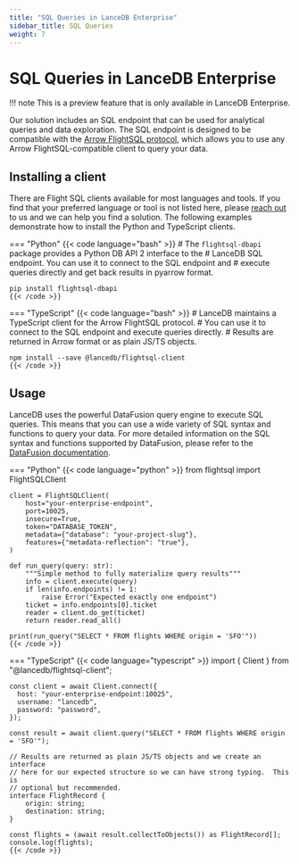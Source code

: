 ```yaml
---
title: "SQL Queries in LanceDB Enterprise"
sidebar_title: SQL Queries
weight: 7
---
```

# SQL Queries in LanceDB Enterprise

!!! note
        This is a preview feature that is only available in LanceDB Enterprise.

Our solution includes an SQL endpoint that can be used for analytical queries and data exploration. The SQL endpoint is designed to be compatible with the
[Arrow FlightSQL protocol](https://arrow.apache.org/docs/format/FlightSql.html), which allows you to use any Arrow FlightSQL-compatible client to query your data.

## Installing a client

There are Flight SQL clients available for most languages and tools.  If you find that your
preferred language or tool is not listed here, please [reach out](mailto:contact@lancedb.com) to us and we can help you find a solution.  The following examples demonstrate how to install the Python and TypeScript
clients.

=== "Python"
    {{< code language="bash" >}}
    # The `flightsql-dbapi` package provides a Python DB API 2 interface to the
    # LanceDB SQL endpoint. You can use it to connect to the SQL endpoint and
    # execute queries directly and get back results in pyarrow format.

    pip install flightsql-dbapi
    {{< /code >}}

=== "TypeScript"
    {{< code language="bash" >}}
    # LanceDB maintains a TypeScript client for the Arrow FlightSQL protocol.
    # You can use it to connect to the SQL endpoint and execute queries directly.
    # Results are returned in Arrow format or as plain JS/TS objects.

    npm install --save @lancedb/flightsql-client
    {{< /code >}}

## Usage

LanceDB uses the powerful DataFusion query engine to execute SQL queries.  This means that
you can use a wide variety of SQL syntax and functions to query your data.  For more detailed
information on the SQL syntax and functions supported by DataFusion, please refer to the
[DataFusion documentation](https://datafusion.apache.org/user-guide/sql/index.html).

=== "Python"
    {{< code language="python" >}}
    from flightsql import FlightSQLClient

    client = FlightSQLClient(
        host="your-enterprise-endpoint",
        port=10025,
        insecure=True,
        token="DATABASE_TOKEN",
        metadata={"database": "your-project-slug"},
        features={"metadata-reflection": "true"},
    )

    def run_query(query: str):
        """Simple method to fully materialize query results"""
        info = client.execute(query)
        if len(info.endpoints) != 1:
            raise Error("Expected exactly one endpoint")
        ticket = info.endpoints[0].ticket
        reader = client.do_get(ticket)
        return reader.read_all()

    print(run_query("SELECT * FROM flights WHERE origin = 'SFO'"))
    {{< /code >}}

=== "TypeScript"
    {{< code language="typescript" >}}
    import { Client } from "@lancedb/flightsql-client";

    const client = await Client.connect({
      host: "your-enterprise-endpoint:10025",
      username: "lancedb",
      password: "password",
    });

    const result = await client.query("SELECT * FROM flights WHERE origin = 'SFO'");

    // Results are returned as plain JS/TS objects and we create an interface
    // here for our expected structure so we can have strong typing.  This is
    // optional but recommended.
    interface FlightRecord {
        origin: string;
        destination: string;
    }

    const flights = (await result.collectToObjects()) as FlightRecord[];
    console.log(flights);
    {{< /code >}} 